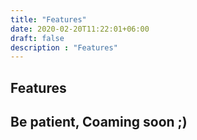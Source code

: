 ```yaml
---
title: "Features"
date: 2020-02-20T11:22:01+06:00
draft: false
description : "Features"
---
```


## Features

## Be patient, Coaming soon ;)




